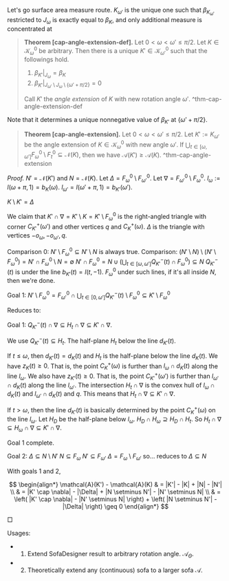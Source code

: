 
Let's go surface area measure route. $K_{\omega'}$ is the unique one such that $\beta_{K_{\omega'}}$ restricted to $J_{\omega}$ is exactly equal to $\beta_K$, and only additional measure is concentrated at 

> __Theorem [cap-angle-extension-def].__ Let $0 < \omega < \omega' \leq \pi/2$. Let $K \in \mathcal{K}_{\omega}^0$ be arbitrary. Then there is a unique $K' \in \mathcal{K}_{\omega'}^0$ such that the followings hold.
> 
> 1. $\beta_{K'} |_{J_\omega} = \beta_{K}$
> 2. $\beta_{K'}|_{J_{\omega'} \setminus J_{\omega} \setminus \left\{ \omega' + \pi/2 \right\}} = 0$
> 
> Call $K'$ the _angle extension_ of $K$ with new rotation angle $\omega'$.
> ^thm-cap-angle-extension-def

Note that it determines a unique nonnegative value of $\beta_{K'}$ at $\left\{ \omega' + \pi/2 \right\}$.

> __Theorem [cap-angle-extension].__ Let $0 < \omega < \omega' \leq \pi/2$. Let $K' := K_{\omega'}$ be the angle extension of $K \in \mathcal{K}_{\omega}^0$ with new angle $\omega'$. If $\bigcup_{t \in [\omega, \omega']} F_{\omega}^0 \setminus F_{t}^0 \subseteq \mathcal{N}(K)$, then we have $\mathcal{A}(K') \geq \mathcal{A}(K)$.
> ^thm-cap-angle-extension

_Proof._ $N' = \mathcal{N}(K')$ and $N = \mathcal{N}(K)$. Let $\Delta = F_{\omega}^0 \setminus F_{\omega'}^0$. Let $\nabla = F_{\omega'}^0 \setminus F_\omega^0$.
$l_\omega := l(\omega + \pi, 1) = b_K(\omega)$.
$l_{\omega'} = l(\omega' + \pi, 1) = b_{K'}(\omega')$.

$K \setminus K' = \Delta$

We claim that $K' \cap \nabla = K' \setminus K = K' \setminus F_{\omega}^0$ is the right-angled triangle with corner $C^+_{K'}(\omega')$ and other vertices $q$ and $C^+_K(\omega)$.
$\Delta$ is the triangle with vertices $-o_{\omega}, -o_{\omega'}, q$.

Comparison 0: $N' \setminus F_\omega^0 \subseteq N' \setminus N$ is always true.
Comparison: $(N' \setminus N) \setminus (N' \setminus F_\omega^0) = N' \cap F_{\omega}^0 \setminus N = \emptyset$
$N' \cap F_{\omega}^0 =  N \cup \left(\bigcup_{t \in [\omega, \omega']} Q_{K'}^-(t)  \cap F_{\omega}^0\right) \subseteq N$
$Q_{K'}^-(t)$ is under the line $b_{K'}(t) = l(t, -1)$.
$F_\omega^0$ under such lines, if it's all inside $N$, then we're done.

Goal 1: $N' \setminus F_\omega^0 = F_{\omega'}^0 \cap \bigcup_{t \in [0, \omega']} Q_{K'}^-(t) \setminus F_{\omega}^0 \subseteq K' \setminus F_{\omega}^0$

Reduces to:

Goal 1: $Q_{K'}^-(t) \cap \nabla \subseteq H_t \cap \nabla \subseteq K' \cap  \nabla$.

We use $Q_{K'}^-(t) \subseteq H_t$. The half-plane $H_t$ below the line $d_{K'}(t)$.

If $t \leq \omega$, then $d_{K'}(t) = d_K(t)$ and $H_t$ is the half-plane below the line $d_K(t)$.
We have $z_K(t) \geq 0$. That is, the point $C^+_K(\omega)$ is further than $l_\omega \cap d_K(t)$ along the line $l_\omega$.
We also have $z_{K'}(t) \geq 0$. That is, the point $C_{K'}^+(\omega')$ is further than $l_{\omega'} \cap d_K(t)$ along the line $l_{\omega'}$.
The intersection $H_t \cap \nabla$ is the convex hull of $l_\omega \cap d_K(t)$ and $l_{\omega'} \cap d_K(t)$ and $q$.
This means that $H_t \cap \nabla \subseteq K' \cap \nabla$.

If $t > \omega$, then the line $d_{K'}(t)$ is basically determined by the point $C_K^+(\omega)$ on the line $l_\omega$. Let $H_D$ be the half-plane below $l_\omega$.
$H_D \cap H_\omega \supseteq H_D \cap H_t$.
So $H_t \cap \nabla \subseteq H_\omega \cap \nabla \subseteq K' \cap \nabla$.

Goal 1 complete.

Goal 2: $\Delta \subseteq N \setminus N'$
$N \subseteq F_\omega$
$N' \subseteq F_{\omega'}$
$\Delta = F_\omega \setminus F_{\omega'}$
so...
reduces to $\Delta \subseteq N$

With goals 1 and 2,

$$
\begin{align*}
\mathcal{A}(K') - \mathcal{A}(K) & = |K'| - |K| + |N| - |N'| \\
& = |K' \cap \nabla| - |\Delta| + |N \setminus N'| - |N' \setminus N| \\
& = \left( |K' \cap \nabla| - |N' \setminus N| \right) + \left( |N \setminus N'| - |\Delta| \right) \geq 0
\end{align*}
$$

□

Usages:

- 1. Extend SofaDesigner result to arbitrary rotation angle. $\mathcal{A}_\Theta$.
- 2. Theoretically extend any (continuous) sofa to a larger sofa $\mathcal{A}$.